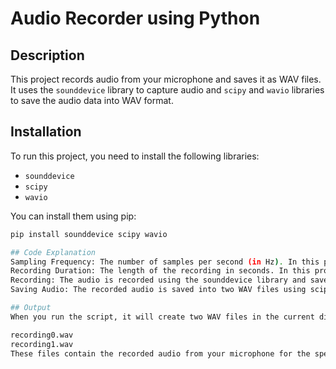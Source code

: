 # Audio Recorder using Python

## Description
This project records audio from your microphone and saves it as WAV files. It uses the `sounddevice` library to capture audio and `scipy` and `wavio` libraries to save the audio data into WAV format.

## Installation
To run this project, you need to install the following libraries:
- `sounddevice`
- `scipy`
- `wavio`

You can install them using pip:
```bash
pip install sounddevice scipy wavio

## Code Explanation
Sampling Frequency: The number of samples per second (in Hz). In this project, it is set to 44100 Hz.
Recording Duration: The length of the recording in seconds. In this project, it is set to 5 seconds.
Recording: The audio is recorded using the sounddevice library and saved into a NumPy array.
Saving Audio: The recorded audio is saved into two WAV files using scipy.io.wavfile.write and wavio.write.

## Output
When you run the script, it will create two WAV files in the current directory:

recording0.wav
recording1.wav
These files contain the recorded audio from your microphone for the specified duration.
